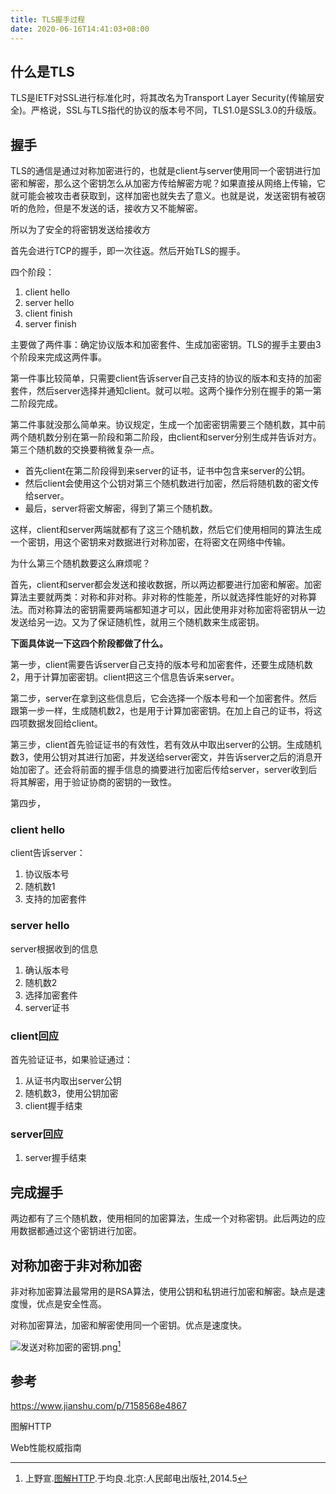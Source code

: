 ```yaml
---
title: TLS握手过程
date: 2020-06-16T14:41:03+08:00
---
```


## 什么是TLS

TLS是IETF对SSL进行标准化时，将其改名为Transport Layer Security(传输层安全)。严格说，SSL与TLS指代的协议的版本号不同，TLS1.0是SSL3.0的升级版。

## 握手

TLS的通信是通过对称加密进行的，也就是client与server使用同一个密钥进行加密和解密，那么这个密钥怎么从加密方传给解密方呢？如果直接从网络上传输，它就可能会被攻击者获取到，这样加密也就失去了意义。也就是说，发送密钥有被窃听的危险，但是不发送的话，接收方又不能解密。

所以为了安全的将密钥发送给接收方

首先会进行TCP的握手，即一次往返。然后开始TLS的握手。

四个阶段：
1. client hello
1. server hello
1. client finish
1. server finish

主要做了两件事：确定协议版本和加密套件、生成加密密钥。TLS的握手主要由3个阶段来完成这两件事。

第一件事比较简单，只需要client告诉server自己支持的协议的版本和支持的加密套件，然后server选择并通知client。就可以啦。这两个操作分别在握手的第一第二阶段完成。

第二件事就没那么简单来。协议规定，生成一个加密密钥需要三个随机数，其中前两个随机数分别在第一阶段和第二阶段，由client和server分别生成并告诉对方。第三个随机数的交换要稍微复杂一点。

- 首先client在第二阶段得到来server的证书，证书中包含来server的公钥。
- 然后client会使用这个公钥对第三个随机数进行加密，然后将随机数的密文传给server。
- 最后，server将密文解密，得到了第三个随机数。

这样，client和server两端就都有了这三个随机数，然后它们使用相同的算法生成一个密钥，用这个密钥来对数据进行对称加密，在将密文在网络中传输。

为什么第三个随机数要这么麻烦呢？

首先，client和server都会发送和接收数据，所以两边都要进行加密和解密。加密算法主要就两类：对称和非对称。非对称的性能差，所以就选择性能好的对称算法。而对称算法的密钥需要两端都知道才可以，因此使用非对称加密将密钥从一边发送给另一边。又为了保证随机性，就用三个随机数来生成密钥。

**下面具体说一下这四个阶段都做了什么。**

第一步，client需要告诉server自己支持的版本号和加密套件，还要生成随机数2，用于计算加密密钥。client把这三个信息告诉来server。

第二步，server在拿到这些信息后，它会选择一个版本号和一个加密套件。然后跟第一步一样，生成随机数2，也是用于计算加密密钥。在加上自己的证书，将这四项数据发回给client。

第三步，client首先验证证书的有效性，若有效从中取出server的公钥。生成随机数3，使用公钥对其进行加密，并发送给server密文，并告诉server之后的消息开始加密了。还会将前面的握手信息的摘要进行加密后传给server，server收到后将其解密，用于验证协商的密钥的一致性。

第四步，

### client hello

client告诉server：

1. 协议版本号
1. 随机数1
1. 支持的加密套件

### server hello

server根据收到的信息

1. 确认版本号
1. 随机数2
1. 选择加密套件
1. server证书

### client回应

首先验证证书，如果验证通过：

1. 从证书内取出server公钥
1. 随机数3，使用公钥加密
1. client握手结束

### server回应

1. server握手结束

## 完成握手

两边都有了三个随机数，使用相同的加密算法，生成一个对称密钥。此后两边的应用数据都通过这个密钥进行加密。

## 对称加密于非对称加密

非对称加密算法最常用的是RSA算法，使用公钥和私钥进行加密和解密。缺点是速度慢，优点是安全性高。

对称加密算法，加密和解密使用同一个密钥。优点是速度快。

![发送对称加密的密钥.png](https://hugo-1256216240.cos.ap-chengdu.myqcloud.com/20200617170240_3ad7348e955aff44fda2574262f18834.png "发送对称加密的密钥")[^1]

## 参考

https://www.jianshu.com/p/7158568e4867

图解HTTP

Web性能权威指南

[^1]: 上野宣.[图解HTTP](https://m.douban.com/book/subject/25863515/).于均良.北京:人民邮电出版社,2014.5